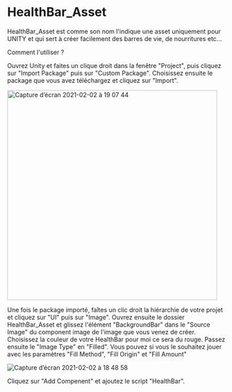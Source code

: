# HealthBar_Asset

HealthBar_Asset est comme son nom l'indique une asset uniquement pour UNITY et qui sert à créer facilement des barres de vie, de nourritures etc...

Comment l'utiliser ?

Ouvrez Unity et faites un clique droit dans la fenêtre "Project", puis cliquez sur "Import Package" puis sur "Custom Package". Choisissez ensuite le package que vous avez téléchargez et cliquez sur "Import".

<img width="483" alt="Capture d’écran 2021-02-02 à 19 07 44" src="https://user-images.githubusercontent.com/77244944/106644348-49537d80-658b-11eb-867c-1808346f4705.png">

Une fois le package importé, faîtes un clic droit la hiérarchie de votre projet et cliquez sur "UI" puis sur "Image". Ouvrez ensuite le dossier HealthBar_Asset et glissez l'élément "BackgroundBar" dans le "Source Image" du component image de l'image que vous venez de créer. Choisissez la couleur de votre HealthBar pour moi ce sera du rouge. Passez ensuite le "Image Type" en "Filled". Vous pouvez si vous le souhaitez jouer avec les paramètres "Fill Method", "Fill Origin" et "Fill Amount" 

![Capture d’écran 2021-02-02 à 18 48 58](https://user-images.githubusercontent.com/77244944/106645263-66d51700-658c-11eb-824c-2cfac0015ae9.png)

Cliquez sur "Add Compenent" et ajoutez le script "HealthBar".
